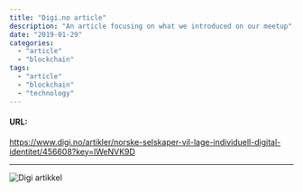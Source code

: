 ```yaml
---
title: "Digi.no article"
description: "An article focusing on what we introduced on our meetup"
date: "2019-01-29"
categories:
  - "article"
  - "blockchain"
tags:
  - "article"
  - "blockchain"
  - "technology"
---
```

#### URL: 
https://www.digi.no/artikler/norske-selskaper-vil-lage-individuell-digital-identitet/456608?key=lWeNVK9D

------------------------------------------------------------------

![Digi artikkel](/images/digiproof.png)
